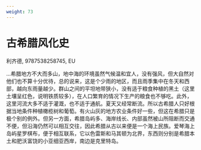```yaml
---
weight: 73
---
```

# 古希腊风化史

利齐德, 9787538258745, EU

…希腊地方不大而多山，地中海的环境虽然气候温和宜人，没有强风，但大自然对他们也不算十分优待，总的说来，这是个少雨的地区，而且雨季集中在冬天和西部，越向东雨量越少。群山之间的平坦地带狭小，没有适于粮食种植的黑土（这里土壤呈红色，说明铁质较多），在人口繁育的情况下生产的粮食也不够吃。此外，这里河流大多不适于灌溉，也不适于通航。夏天又经常断流。所以古希腊人只好根据当地条件种植橄榄树和葡萄。有火山灰的地方农业条件好一些，但这在希腊只是极个别的例外。但另一方面，希腊岛屿多、海岸线长、内部虽然被山所阻断而交通不便，但沿海仍然可以相互交往，因此希腊从古以来便是一个海上民族。爱琴海上岛屿星罗棋布，便于相互联系，它以色雷斯和马其顿为北界，东西则分别是希腊本土和肥沃富饶的小亚细亚西岸，南边是克里特岛。